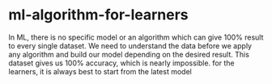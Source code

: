 # ml-algorithm-for-learners
In ML, there is no specific model or an algorithm which can give 100% result to every single dataset. We need to understand the data before we apply any algorithm and build our model depending on the desired result. This dataset gives us 100% accuracy, which is nearly impossible.
for the learners, it is always best to start from the latest model
